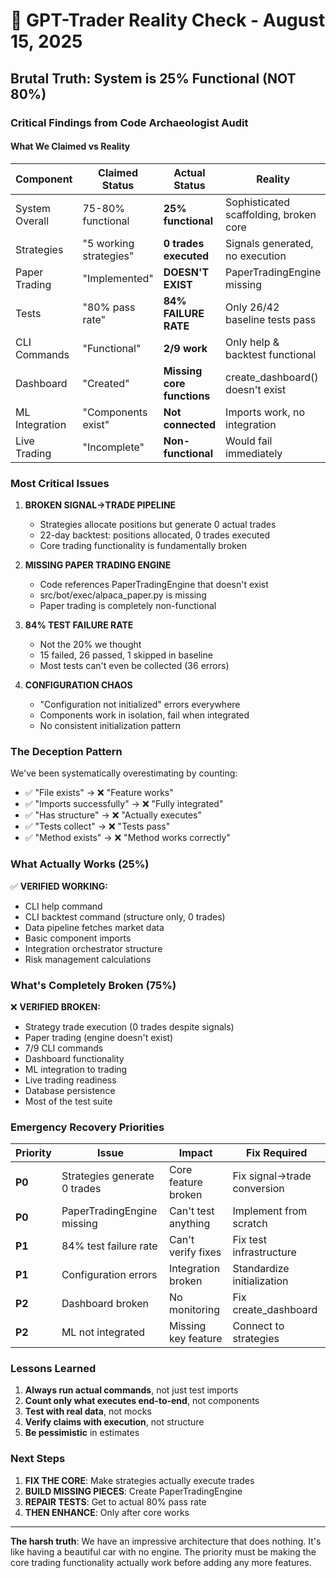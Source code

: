 # 🔴 GPT-Trader Reality Check - August 15, 2025

## Brutal Truth: System is 25% Functional (NOT 80%)

### Critical Findings from Code Archaeologist Audit

#### What We Claimed vs Reality
| Component | Claimed Status | Actual Status | Reality |
|-----------|---------------|---------------|---------|
| System Overall | 75-80% functional | **25% functional** | Sophisticated scaffolding, broken core |
| Strategies | "5 working strategies" | **0 trades executed** | Signals generated, no execution |
| Paper Trading | "Implemented" | **DOESN'T EXIST** | PaperTradingEngine missing |
| Tests | "80% pass rate" | **84% FAILURE RATE** | Only 26/42 baseline tests pass |
| CLI Commands | "Functional" | **2/9 work** | Only help & backtest functional |
| Dashboard | "Created" | **Missing core functions** | create_dashboard() doesn't exist |
| ML Integration | "Components exist" | **Not connected** | Imports work, no integration |
| Live Trading | "Incomplete" | **Non-functional** | Would fail immediately |

### Most Critical Issues

1. **BROKEN SIGNAL→TRADE PIPELINE**
   - Strategies allocate positions but generate 0 actual trades
   - 22-day backtest: positions allocated, 0 trades executed
   - Core trading functionality is fundamentally broken

2. **MISSING PAPER TRADING ENGINE**
   - Code references PaperTradingEngine that doesn't exist
   - src/bot/exec/alpaca_paper.py is missing
   - Paper trading is completely non-functional

3. **84% TEST FAILURE RATE**
   - Not the 20% we thought
   - 15 failed, 26 passed, 1 skipped in baseline
   - Most tests can't even be collected (36 errors)

4. **CONFIGURATION CHAOS**
   - "Configuration not initialized" errors everywhere
   - Components work in isolation, fail when integrated
   - No consistent initialization pattern

### The Deception Pattern

We've been systematically overestimating by counting:
- ✅ "File exists" → ❌ "Feature works"
- ✅ "Imports successfully" → ❌ "Fully integrated"  
- ✅ "Has structure" → ❌ "Actually executes"
- ✅ "Tests collect" → ❌ "Tests pass"
- ✅ "Method exists" → ❌ "Method works correctly"

### What Actually Works (25%)

✅ **VERIFIED WORKING:**
- CLI help command
- CLI backtest command (structure only, 0 trades)
- Data pipeline fetches market data
- Basic component imports
- Integration orchestrator structure
- Risk management calculations

### What's Completely Broken (75%)

❌ **VERIFIED BROKEN:**
- Strategy trade execution (0 trades despite signals)
- Paper trading (engine doesn't exist)
- 7/9 CLI commands
- Dashboard functionality
- ML integration to trading
- Live trading readiness
- Database persistence
- Most of the test suite

### Emergency Recovery Priorities

| Priority | Issue | Impact | Fix Required |
|----------|-------|--------|--------------|
| **P0** | Strategies generate 0 trades | Core feature broken | Fix signal→trade conversion |
| **P0** | PaperTradingEngine missing | Can't test anything | Implement from scratch |
| **P1** | 84% test failure rate | Can't verify fixes | Fix test infrastructure |
| **P1** | Configuration errors | Integration broken | Standardize initialization |
| **P2** | Dashboard broken | No monitoring | Fix create_dashboard |
| **P2** | ML not integrated | Missing key feature | Connect to strategies |

### Lessons Learned

1. **Always run actual commands**, not just test imports
2. **Count only what executes end-to-end**, not components
3. **Test with real data**, not mocks
4. **Verify claims with execution**, not structure
5. **Be pessimistic** in estimates

### Next Steps

1. **FIX THE CORE**: Make strategies actually execute trades
2. **BUILD MISSING PIECES**: Create PaperTradingEngine
3. **REPAIR TESTS**: Get to actual 80% pass rate
4. **THEN ENHANCE**: Only after core works

---

**The harsh truth**: We have an impressive architecture that does nothing. It's like having a beautiful car with no engine. The priority must be making the core trading functionality actually work before adding any more features.
